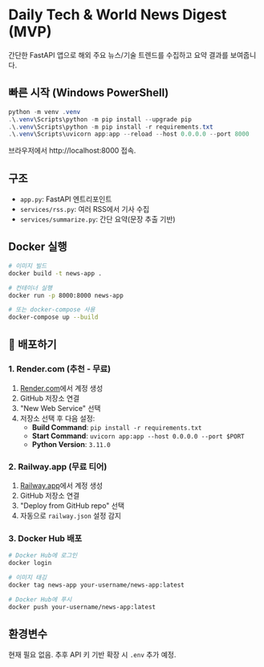 # Daily Tech & World News Digest (MVP)

간단한 FastAPI 앱으로 해외 주요 뉴스/기술 트렌드를 수집하고 요약 결과를 보여줍니다.

## 빠른 시작 (Windows PowerShell)

```powershell
python -m venv .venv
.\.venv\Scripts\python -m pip install --upgrade pip
.\.venv\Scripts\python -m pip install -r requirements.txt
.\.venv\Scripts\uvicorn app:app --reload --host 0.0.0.0 --port 8000
```

브라우저에서 http://localhost:8000 접속.

## 구조
- `app.py`: FastAPI 엔트리포인트
- `services/rss.py`: 여러 RSS에서 기사 수집
- `services/summarize.py`: 간단 요약(문장 추출 기반)

## Docker 실행

```bash
# 이미지 빌드
docker build -t news-app .

# 컨테이너 실행
docker run -p 8000:8000 news-app

# 또는 docker-compose 사용
docker-compose up --build
```

## 🚀 배포하기

### 1. Render.com (추천 - 무료)

1. [Render.com](https://render.com)에서 계정 생성
2. GitHub 저장소 연결
3. "New Web Service" 선택
4. 저장소 선택 후 다음 설정:
   - **Build Command**: `pip install -r requirements.txt`
   - **Start Command**: `uvicorn app:app --host 0.0.0.0 --port $PORT`
   - **Python Version**: `3.11.0`

### 2. Railway.app (무료 티어)

1. [Railway.app](https://railway.app)에서 계정 생성
2. GitHub 저장소 연결
3. "Deploy from GitHub repo" 선택
4. 자동으로 `railway.json` 설정 감지

### 3. Docker Hub 배포

```bash
# Docker Hub에 로그인
docker login

# 이미지 태깅
docker tag news-app your-username/news-app:latest

# Docker Hub에 푸시
docker push your-username/news-app:latest
```

## 환경변수
현재 필요 없음. 추후 API 키 기반 확장 시 `.env` 추가 예정.

